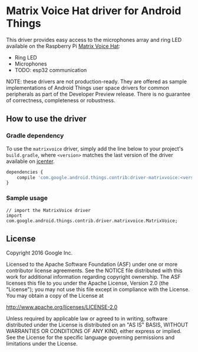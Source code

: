 Matrix Voice Hat driver for Android Things
=====================================

This driver provides easy access to the microphones array and ring LED available on the Raspberry Pi [Matrix Voice Hat][product]:

- Ring LED
- Microphones
- TODO: esp32 communication

NOTE: these drivers are not production-ready. They are offered as sample
implementations of Android Things user space drivers for common peripherals
as part of the Developer Preview release. There is no guarantee
of correctness, completeness or robustness.

How to use the driver
---------------------

### Gradle dependency

To use the `matrixvoice` driver, simply add the line below to your project's `build.gradle`,
where `<version>` matches the last version of the driver available on [jcenter][jcenter].

``` javascript
dependencies {
    compile 'com.google.android.things.contrib:driver-matrixvoice:<version>'
}
```

### Sample usage

```
// import the MatrixVoice driver
import com.google.android.things.contrib.driver.matrixvoice.MatrixVoice;
```

License
-------

Copyright 2016 Google Inc.

Licensed to the Apache Software Foundation (ASF) under one or more contributor
license agreements.  See the NOTICE file distributed with this work for
additional information regarding copyright ownership.  The ASF licenses this
file to you under the Apache License, Version 2.0 (the "License"); you may not
use this file except in compliance with the License.  You may obtain a copy of
the License at

  http://www.apache.org/licenses/LICENSE-2.0

Unless required by applicable law or agreed to in writing, software
distributed under the License is distributed on an "AS IS" BASIS, WITHOUT
WARRANTIES OR CONDITIONS OF ANY KIND, either express or implied.  See the
License for the specific language governing permissions and limitations under
the License.

[product]: https://www.matrix.one/products/voice 
[jcenter]: https://bintray.com/google/androidthings/contrib-driver-matrixvoice
